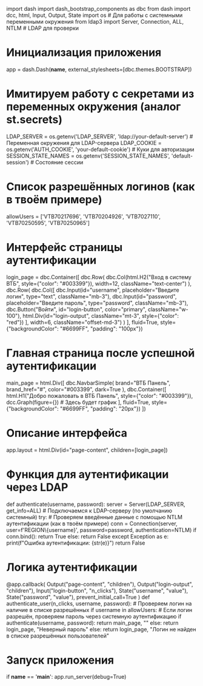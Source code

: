 import dash
import dash_bootstrap_components as dbc
from dash import dcc, html, Input, Output, State
import os  # Для работы с системными переменными окружения
from ldap3 import Server, Connection, ALL, NTLM  # LDAP для проверки

# Инициализация приложения
app = dash.Dash(__name__, external_stylesheets=[dbc.themes.BOOTSTRAP])

# Имитируем работу с секретами из переменных окружения (аналог st.secrets)
LDAP_SERVER = os.getenv('LDAP_SERVER', 'ldap://your-default-server')  # Переменная окружения для LDAP-сервера
LDAP_COOKIE = os.getenv('AUTH_COOKIE', 'your-default-cookie')  # Куки для авторизации
SESSION_STATE_NAMES = os.getenv('SESSION_STATE_NAMES', 'default-session')  # Состояние сессии

# Список разрешённых логинов (как в твоём примере)
allowUsers = ['VTB70217696', 'VTB70204926', 'VTB7027110', 'VTB70250595', 'VTB70250965']

# Интерфейс страницы аутентификации
login_page = dbc.Container([
    dbc.Row(
        dbc.Col(html.H2("Вход в систему ВТБ", style={"color": "#003399"}), width=12, className="text-center")
    ),
    dbc.Row(
        dbc.Col([
            dbc.Input(id="username", placeholder="Введите логин", type="text", className="mb-3"),
            dbc.Input(id="password", placeholder="Введите пароль", type="password", className="mb-3"),
            dbc.Button("Войти", id="login-button", color="primary", className="w-100"),
            html.Div(id="login-output", className="mt-3", style={"color": "red"})
        ], width=6, className="offset-md-3")
    )
], fluid=True, style={"backgroundColor": "#6699FF", "padding": "100px"})

# Главная страница после успешной аутентификации
main_page = html.Div([
    dbc.NavbarSimple(
        brand="ВТБ Панель",
        brand_href="#",
        color="#003399",
        dark=True
    ),
    dbc.Container([
        html.H1("Добро пожаловать в ВТБ Панель", style={"color": "#003399"}),
        dcc.Graph(figure={})  # Здесь будет график
    ], fluid=True, style={"backgroundColor": "#6699FF", "padding": "20px"})
])

# Описание интерфейса
app.layout = html.Div(id="page-content", children=[login_page])

# Функция для аутентификации через LDAP
def authenticate(username, password):
    server = Server(LDAP_SERVER, get_info=ALL)  # Подключаемся к LDAP-серверу (по умолчанию системный)
    try:
        # Проверяем введённые данные с помощью NTLM аутентификации (как в твоём примере)
        conn = Connection(server, user=f'REGION\\{username}', password=password, authentication=NTLM)
        if conn.bind():
            return True
        else:
            return False
    except Exception as e:
        print(f"Ошибка аутентификации: {str(e)}")
        return False

# Логика аутентификации
@app.callback(
    Output("page-content", "children"),
    Output("login-output", "children"),
    Input("login-button", "n_clicks"),
    State("username", "value"),
    State("password", "value"),
    prevent_initial_call=True
)
def authenticate_user(n_clicks, username, password):
    # Проверяем логин на наличие в списке разрешённых
    if username in allowUsers:
        # Если логин разрешён, проверяем пароль через системную аутентификацию
        if authenticate(username, password):
            return main_page, ""
        else:
            return login_page, "Неверный пароль"
    else:
        return login_page, "Логин не найден в списке разрешённых пользователей"

# Запуск приложения
if __name__ == '__main__':
    app.run_server(debug=True)
